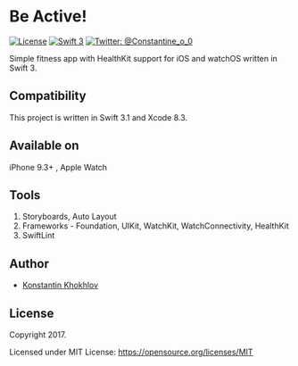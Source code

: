 # Be Active!
[![License](http://img.shields.io/badge/License-MIT-green.svg?style=flat)](https://github.com/justaninja/fitness/blob/master/LICENSE)
[![Swift 3](https://img.shields.io/badge/Swift-3.0-orange.svg?style=flat)](https://swift.org)
[![Twitter: @Constantine_o_0](https://img.shields.io/badge/Contact-Twitter-blue.svg?style=flat)](https://twitter.com/Constantine_o_0)

Simple fitness app with HealthKit support for iOS and watchOS written in Swift 3.

## Compatibility

This project is written in Swift 3.1 and Xcode 8.3.

## Available on
iPhone 9.3+ , Apple Watch

## Tools
1. Storyboards, Auto Layout  
2. Frameworks - Foundation, UIKit, WatchKit, WatchConnectivity, HealthKit
3. SwiftLint

## Author

* [Konstantin Khokhlov](https://ru.linkedin.com/in/const)

## License

Copyright 2017.

Licensed under MIT License: https://opensource.org/licenses/MIT
